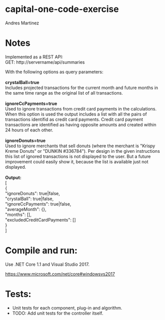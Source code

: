 # capital-one-code-exercise
Andres Martinez

# Notes
Implemented as a REST API:<br/>
GET: http://servername/api/summaries <br/>

With the following options as query parameters:<br/>
<br/>
<b>crystalBall=true</b><br/>
Includes projected transactions for the current month and future months in the same time range as the original list of all transactions.<br/>
<br/>
<b>ignoreCcPayments=true</b><br/>
Used to ignore transactions from credit card payments in the calculations. When this option is used the output includes a list with all the pairs of transactions identifid as credit card payments. Credit card payment transactions are identified as having opposite amounts and created within 24 hours of each other.<br/>
<br/>
<b>ignoreDonuts=true</b><br/>
Used to ignore merchants that sell donuts (where the merchant is "Krispy Kreme Donuts" or "DUNKIN #336784"). Per design in the given instructions this list of ignored transactions is not displayed to the user. But a future improvement could easily show it, because the list is available just not displayed.<br/>
<br/>
<b>Output:</b><br/>
[<br/>
  {<br/>
    "ignoreDonuts": true|false,<br/>
    "crystalBall": true|false,<br/>
    "ignoreCcPayments": true|false,<br/>
    "averageMonth": {},<br/>
    "months": [],<br/>
    "excludedCreditCardPayments": []<br/>
  }<br/>
]<br/>
# Compile and run:
Use .NET Core 1.1 and Visual Studio 2017.

https://www.microsoft.com/net/core#windowsvs2017

# Tests:
+ Unit tests for each component, plug-in and algorithm.
+ TODO: Add unit tests for the controller itself.
